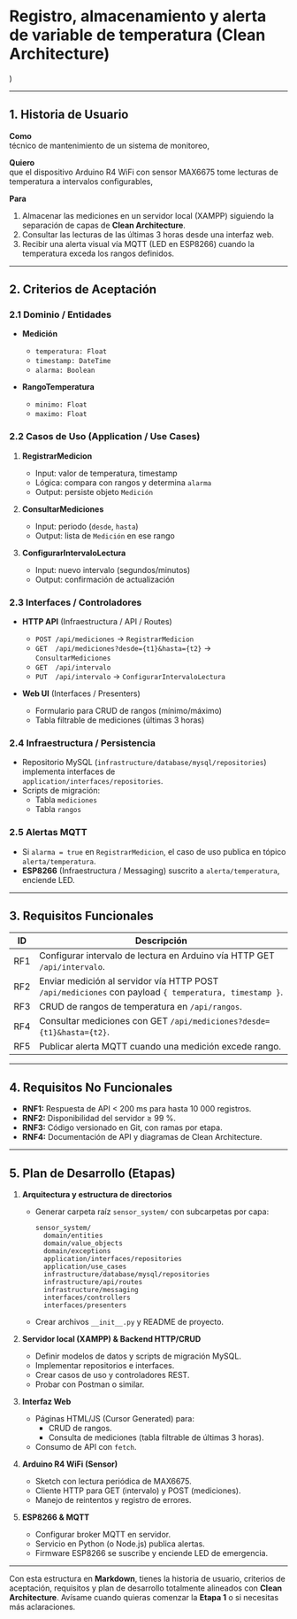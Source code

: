 # Registro, almacenamiento y alerta de variable de temperatura (Clean Architecture)
)

---

## 1. Historia de Usuario  
**Como**  
técnico de mantenimiento de un sistema de monitoreo,  

**Quiero**  
que el dispositivo Arduino R4 WiFi con sensor MAX6675 tome lecturas de temperatura a intervalos configurables,  

**Para**  
1. Almacenar las mediciones en un servidor local (XAMPP) siguiendo la separación de capas de **Clean Architecture**.  
2. Consultar las lecturas de las últimas 3 horas desde una interfaz web.  
3. Recibir una alerta visual vía MQTT (LED en ESP8266) cuando la temperatura exceda los rangos definidos.  

---

## 2. Criterios de Aceptación  

### 2.1 Dominio / Entidades  
- **Medición**  
  - `temperatura: Float`  
  - `timestamp: DateTime`  
  - `alarma: Boolean`  

- **RangoTemperatura**  
  - `minimo: Float`  
  - `maximo: Float`  

### 2.2 Casos de Uso (Application / Use Cases)  
1. **RegistrarMedicion**  
   - Input: valor de temperatura, timestamp  
   - Lógica: compara con rangos y determina `alarma`  
   - Output: persiste objeto `Medición`

2. **ConsultarMediciones**  
   - Input: periodo (`desde`, `hasta`)  
   - Output: lista de `Medición` en ese rango

3. **ConfigurarIntervaloLectura**  
   - Input: nuevo intervalo (segundos/minutos)  
   - Output: confirmación de actualización

### 2.3 Interfaces / Controladores  
- **HTTP API** (Infraestructura / API / Routes)  
  - `POST /api/mediciones` → `RegistrarMedicion`  
  - `GET  /api/mediciones?desde={t1}&hasta={t2}` → `ConsultarMediciones`  
  - `GET  /api/intervalo`  
  - `PUT  /api/intervalo` → `ConfigurarIntervaloLectura`

- **Web UI** (Interfaces / Presenters)  
  - Formulario para CRUD de rangos (mínimo/máximo)  
  - Tabla filtrable de mediciones (últimas 3 horas)  

### 2.4 Infraestructura / Persistencia  
- Repositorio MySQL (`infrastructure/database/mysql/repositories`) implementa interfaces de  
  `application/interfaces/repositories`.  
- Scripts de migración:  
  - Tabla `mediciones`  
  - Tabla `rangos`

### 2.5 Alertas MQTT  
- Si `alarma = true` en `RegistrarMedicion`, el caso de uso publica en tópico  
  `alerta/temperatura`.  
- **ESP8266** (Infraestructura / Messaging) suscrito a `alerta/temperatura`, enciende LED.

---

## 3. Requisitos Funcionales  

| ID   | Descripción                                                                                         |
|------|-----------------------------------------------------------------------------------------------------|
| RF1  | Configurar intervalo de lectura en Arduino vía HTTP GET `/api/intervalo`.                            |
| RF2  | Enviar medición al servidor vía HTTP POST `/api/mediciones` con payload `{ temperatura, timestamp }`. |
| RF3  | CRUD de rangos de temperatura en `/api/rangos`.                                                     |
| RF4  | Consultar mediciones con GET `/api/mediciones?desde={t1}&hasta={t2}`.                               |
| RF5  | Publicar alerta MQTT cuando una medición excede rango.                                              |

---

## 4. Requisitos No Funcionales  

- **RNF1:** Respuesta de API < 200 ms para hasta 10 000 registros.  
- **RNF2:** Disponibilidad del servidor ≥ 99 %.  
- **RNF3:** Código versionado en Git, con ramas por etapa.  
- **RNF4:** Documentación de API y diagramas de Clean Architecture.  

---

## 5. Plan de Desarrollo (Etapas)  

1. **Arquitectura y estructura de directorios**  
   - Generar carpeta raíz `sensor_system/` con subcarpetas por capa:  
     ```
     sensor_system/
       domain/entities
       domain/value_objects
       domain/exceptions
       application/interfaces/repositories
       application/use_cases
       infrastructure/database/mysql/repositories
       infrastructure/api/routes
       infrastructure/messaging
       interfaces/controllers
       interfaces/presenters
     ```  
   - Crear archivos `__init__.py` y README de proyecto.

2. **Servidor local (XAMPP) & Backend HTTP/CRUD**  
   - Definir modelos de datos y scripts de migración MySQL.  
   - Implementar repositorios e interfaces.  
   - Crear casos de uso y controladores REST.  
   - Probar con Postman o similar.

3. **Interfaz Web**  
   - Páginas HTML/JS (Cursor Generated) para:  
     - CRUD de rangos.  
     - Consulta de mediciones (tabla filtrable de últimas 3 horas).  
   - Consumo de API con `fetch`.

4. **Arduino R4 WiFi (Sensor)**  
   - Sketch con lectura periódica de MAX6675.  
   - Cliente HTTP para GET (intervalo) y POST (mediciones).  
   - Manejo de reintentos y registro de errores.

5. **ESP8266 & MQTT**  
   - Configurar broker MQTT en servidor.  
   - Servicio en Python (o Node.js) publica alertas.  
   - Firmware ESP8266 se suscribe y enciende LED de emergencia.  

---

Con esta estructura en **Markdown**, tienes la historia de usuario, criterios de aceptación, requisitos y plan de desarrollo totalmente alineados con **Clean Architecture**. Avísame cuando quieras comenzar la **Etapa 1** o si necesitas más aclaraciones.
